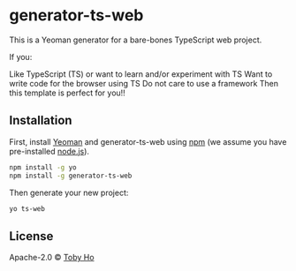 # generator-ts-web

This is a Yeoman generator for a bare-bones TypeScript web project.

If you:

Like TypeScript (TS) or want to learn and/or experiment with TS
Want to write code for the browser using TS
Do not care to use a framework
Then this template is perfect for you!!

## Installation

First, install [Yeoman](http://yeoman.io) and generator-ts-web using [npm](https://www.npmjs.com/) (we assume you have pre-installed [node.js](https://nodejs.org/)).

```bash
npm install -g yo
npm install -g generator-ts-web
```

Then generate your new project:

```bash
yo ts-web
```

## License

Apache-2.0 © [Toby Ho]()